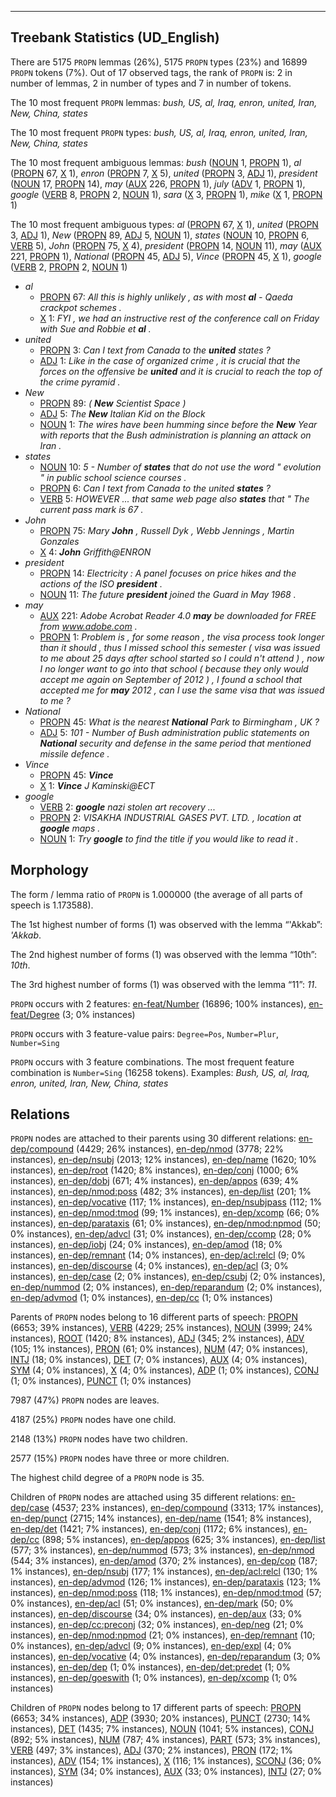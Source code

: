 

--------------------------------------------------------------------------------

## Treebank Statistics (UD_English)

There are 5175 `PROPN` lemmas (26%), 5175 `PROPN` types (23%) and 16899 `PROPN` tokens (7%).
Out of 17 observed tags, the rank of `PROPN` is: 2 in number of lemmas, 2 in number of types and 7 in number of tokens.

The 10 most frequent `PROPN` lemmas: <em>bush, US, al, Iraq, enron, united, Iran, New, China, states</em>

The 10 most frequent `PROPN` types:  <em>bush, US, al, Iraq, enron, united, Iran, New, China, states</em>

The 10 most frequent ambiguous lemmas: <em>bush</em> ([NOUN]() 1, [PROPN]() 1), <em>al</em> ([PROPN]() 67, [X]() 1), <em>enron</em> ([PROPN]() 7, [X]() 5), <em>united</em> ([PROPN]() 3, [ADJ]() 1), <em>president</em> ([NOUN]() 17, [PROPN]() 14), <em>may</em> ([AUX]() 226, [PROPN]() 1), <em>july</em> ([ADV]() 1, [PROPN]() 1), <em>google</em> ([VERB]() 8, [PROPN]() 2, [NOUN]() 1), <em>sara</em> ([X]() 3, [PROPN]() 1), <em>mike</em> ([X]() 1, [PROPN]() 1)

The 10 most frequent ambiguous types:  <em>al</em> ([PROPN]() 67, [X]() 1), <em>united</em> ([PROPN]() 3, [ADJ]() 1), <em>New</em> ([PROPN]() 89, [ADJ]() 5, [NOUN]() 1), <em>states</em> ([NOUN]() 10, [PROPN]() 6, [VERB]() 5), <em>John</em> ([PROPN]() 75, [X]() 4), <em>president</em> ([PROPN]() 14, [NOUN]() 11), <em>may</em> ([AUX]() 221, [PROPN]() 1), <em>National</em> ([PROPN]() 45, [ADJ]() 5), <em>Vince</em> ([PROPN]() 45, [X]() 1), <em>google</em> ([VERB]() 2, [PROPN]() 2, [NOUN]() 1)


* <em>al</em>
  * [PROPN]() 67: <em>All this is highly unlikely , as with most <b>al</b> - Qaeda crackpot schemes .</em>
  * [X]() 1: <em>FYI , we had an instructive rest of the conference call on Friday with Sue and Robbie et <b>al</b> .</em>
* <em>united</em>
  * [PROPN]() 3: <em>Can I text from Canada to the <b>united</b> states ?</em>
  * [ADJ]() 1: <em>Like in the case of organized crime , it is crucial that the forces on the offensive be <b>united</b> and it is crucial to reach the top of the crime pyramid .</em>
* <em>New</em>
  * [PROPN]() 89: <em>( <b>New</b> Scientist Space )</em>
  * [ADJ]() 5: <em>The <b>New</b> Italian Kid on the Block</em>
  * [NOUN]() 1: <em>The wires have been humming since before the <b>New</b> Year with reports that the Bush administration is planning an attack on Iran .</em>
* <em>states</em>
  * [NOUN]() 10: <em>5 - Number of <b>states</b> that do not use the word " evolution " in public school science courses .</em>
  * [PROPN]() 6: <em>Can I text from Canada to the united <b>states</b> ?</em>
  * [VERB]() 5: <em>HOWEVER ... that same web page also <b>states</b> that " The current pass mark is 67 .</em>
* <em>John</em>
  * [PROPN]() 75: <em>Mary <b>John</b> , Russell Dyk , Webb Jennings , Martin Gonzales</em>
  * [X]() 4: <em><b>John</b> Griffith@ENRON</em>
* <em>president</em>
  * [PROPN]() 14: <em>Electricity : A panel focuses on price hikes and the actions of the ISO <b>president</b> .</em>
  * [NOUN]() 11: <em>The future <b>president</b> joined the Guard in May 1968 .</em>
* <em>may</em>
  * [AUX]() 221: <em>Adobe Acrobat Reader 4.0 <b>may</b> be downloaded for FREE from www.adobe.com .</em>
  * [PROPN]() 1: <em>Problem is , for some reason , the visa process took longer than it should , thus I missed school this semester ( visa was issued to me about 25 days after school started so I could n't attend ) , now I no longer want to go into that school ( because they only would accept me again on September of 2012 ) , I found a school that accepted me for <b>may</b> 2012 , can I use the same visa that was issued to me ?</em>
* <em>National</em>
  * [PROPN]() 45: <em>What is the nearest <b>National</b> Park to Birmingham , UK ?</em>
  * [ADJ]() 5: <em>101 - Number of Bush administration public statements on <b>National</b> security and defense in the same period that mentioned missile defence .</em>
* <em>Vince</em>
  * [PROPN]() 45: <em><b>Vince</b></em>
  * [X]() 1: <em><b>Vince</b> J Kaminski@ECT</em>
* <em>google</em>
  * [VERB]() 2: <em><b>google</b> nazi stolen art recovery ...</em>
  * [PROPN]() 2: <em>VISAKHA INDUSTRIAL GASES PVT. LTD. , location at <b>google</b> maps .</em>
  * [NOUN]() 1: <em>Try <b>google</b> to find the title if you would like to read it .</em>

## Morphology

The form / lemma ratio of `PROPN` is 1.000000 (the average of all parts of speech is 1.173588).

The 1st highest number of forms (1) was observed with the lemma “'Akkab”: <em>'Akkab</em>.

The 2nd highest number of forms (1) was observed with the lemma “10th”: <em>10th</em>.

The 3rd highest number of forms (1) was observed with the lemma “11”: <em>11</em>.

`PROPN` occurs with 2 features: [en-feat/Number]() (16896; 100% instances), [en-feat/Degree]() (3; 0% instances)

`PROPN` occurs with 3 feature-value pairs: `Degree=Pos`, `Number=Plur`, `Number=Sing`

`PROPN` occurs with 3 feature combinations.
The most frequent feature combination is `Number=Sing` (16258 tokens).
Examples: <em>Bush, US, al, Iraq, enron, united, Iran, New, China, states</em>


## Relations

`PROPN` nodes are attached to their parents using 30 different relations: [en-dep/compound]() (4429; 26% instances), [en-dep/nmod]() (3778; 22% instances), [en-dep/nsubj]() (2013; 12% instances), [en-dep/name]() (1620; 10% instances), [en-dep/root]() (1420; 8% instances), [en-dep/conj]() (1000; 6% instances), [en-dep/dobj]() (671; 4% instances), [en-dep/appos]() (639; 4% instances), [en-dep/nmod:poss]() (482; 3% instances), [en-dep/list]() (201; 1% instances), [en-dep/vocative]() (117; 1% instances), [en-dep/nsubjpass]() (112; 1% instances), [en-dep/nmod:tmod]() (99; 1% instances), [en-dep/xcomp]() (66; 0% instances), [en-dep/parataxis]() (61; 0% instances), [en-dep/nmod:npmod]() (50; 0% instances), [en-dep/advcl]() (31; 0% instances), [en-dep/ccomp]() (28; 0% instances), [en-dep/iobj]() (24; 0% instances), [en-dep/amod]() (18; 0% instances), [en-dep/remnant]() (14; 0% instances), [en-dep/acl:relcl]() (9; 0% instances), [en-dep/discourse]() (4; 0% instances), [en-dep/acl]() (3; 0% instances), [en-dep/case]() (2; 0% instances), [en-dep/csubj]() (2; 0% instances), [en-dep/nummod]() (2; 0% instances), [en-dep/reparandum]() (2; 0% instances), [en-dep/advmod]() (1; 0% instances), [en-dep/cc]() (1; 0% instances)

Parents of `PROPN` nodes belong to 16 different parts of speech: [PROPN]() (6653; 39% instances), [VERB]() (4229; 25% instances), [NOUN]() (3999; 24% instances), [ROOT]() (1420; 8% instances), [ADJ]() (345; 2% instances), [ADV]() (105; 1% instances), [PRON]() (61; 0% instances), [NUM]() (47; 0% instances), [INTJ]() (18; 0% instances), [DET]() (7; 0% instances), [AUX]() (4; 0% instances), [SYM]() (4; 0% instances), [X]() (4; 0% instances), [ADP]() (1; 0% instances), [CONJ]() (1; 0% instances), [PUNCT]() (1; 0% instances)

7987 (47%) `PROPN` nodes are leaves.

4187 (25%) `PROPN` nodes have one child.

2148 (13%) `PROPN` nodes have two children.

2577 (15%) `PROPN` nodes have three or more children.

The highest child degree of a `PROPN` node is 35.

Children of `PROPN` nodes are attached using 35 different relations: [en-dep/case]() (4537; 23% instances), [en-dep/compound]() (3313; 17% instances), [en-dep/punct]() (2715; 14% instances), [en-dep/name]() (1541; 8% instances), [en-dep/det]() (1421; 7% instances), [en-dep/conj]() (1172; 6% instances), [en-dep/cc]() (898; 5% instances), [en-dep/appos]() (625; 3% instances), [en-dep/list]() (577; 3% instances), [en-dep/nummod]() (573; 3% instances), [en-dep/nmod]() (544; 3% instances), [en-dep/amod]() (370; 2% instances), [en-dep/cop]() (187; 1% instances), [en-dep/nsubj]() (177; 1% instances), [en-dep/acl:relcl]() (130; 1% instances), [en-dep/advmod]() (126; 1% instances), [en-dep/parataxis]() (123; 1% instances), [en-dep/nmod:poss]() (118; 1% instances), [en-dep/nmod:tmod]() (57; 0% instances), [en-dep/acl]() (51; 0% instances), [en-dep/mark]() (50; 0% instances), [en-dep/discourse]() (34; 0% instances), [en-dep/aux]() (33; 0% instances), [en-dep/cc:preconj]() (32; 0% instances), [en-dep/neg]() (21; 0% instances), [en-dep/nmod:npmod]() (21; 0% instances), [en-dep/remnant]() (10; 0% instances), [en-dep/advcl]() (9; 0% instances), [en-dep/expl]() (4; 0% instances), [en-dep/vocative]() (4; 0% instances), [en-dep/reparandum]() (3; 0% instances), [en-dep/dep]() (1; 0% instances), [en-dep/det:predet]() (1; 0% instances), [en-dep/goeswith]() (1; 0% instances), [en-dep/xcomp]() (1; 0% instances)

Children of `PROPN` nodes belong to 17 different parts of speech: [PROPN]() (6653; 34% instances), [ADP]() (3930; 20% instances), [PUNCT]() (2730; 14% instances), [DET]() (1435; 7% instances), [NOUN]() (1041; 5% instances), [CONJ]() (892; 5% instances), [NUM]() (787; 4% instances), [PART]() (573; 3% instances), [VERB]() (497; 3% instances), [ADJ]() (370; 2% instances), [PRON]() (172; 1% instances), [ADV]() (154; 1% instances), [X]() (116; 1% instances), [SCONJ]() (36; 0% instances), [SYM]() (34; 0% instances), [AUX]() (33; 0% instances), [INTJ]() (27; 0% instances)

